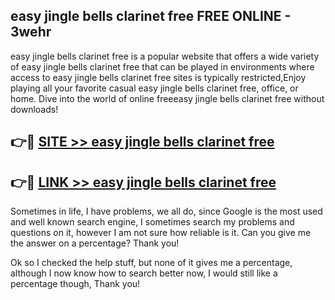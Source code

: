 ## easy jingle bells clarinet free FREE ONLINE - 3wehr

easy jingle bells clarinet free is a popular website that offers a wide variety of easy jingle bells clarinet free that can be played in environments where access to easy jingle bells clarinet free sites is typically restricted,Enjoy playing all your favorite casual easy jingle bells clarinet free, office, or home. Dive into the world of online freeeasy jingle bells clarinet free without downloads!

## 👉🔴 [SITE >> easy jingle bells clarinet free](http://news.freeplayer.one?title=easy_jingle_bells_clarinet_free&ref=FRRE)

## 👉🔴 [LINK >> easy jingle bells clarinet free](http://news.freeplayer.one?title=easy_jingle_bells_clarinet_free&ref=FREE)

Sometimes in life, I have problems, we all do, since Google is the most used and well known search engine, I sometimes search my problems and questions on it, however I am not sure how reliable is it. Can you give me the answer on a percentage? Thank you!

Ok so I checked the help stuff, but none of it gives me a percentage, although I now know how to search better now, I would still like a percentage though, Thank you!